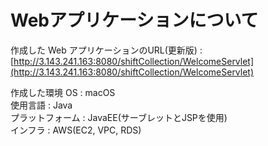 # Webアプリケーションについて

作成した Web アプリケーションのURL(更新版) : [http://3.143.241.163:8080/shiftCollection/WelcomeServlet](http://3.143.241.163:8080/shiftCollection/WelcomeServlet)

作成した環境
OS : macOS  
使用言語 : Java  
プラットフォーム : JavaEE(サーブレットとJSPを使用)  
インフラ : AWS(EC2, VPC, RDS)
